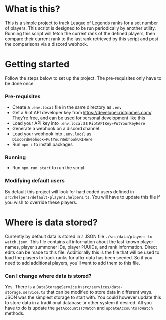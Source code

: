 # What is this?
This is a simple project to track League of Legends ranks for a set number of players. This script is designed to be run periodically by another utility. Running this script will fetch the current rank of the defined players, then compare their current rank to the last rank retrieved by this script and post the comparisons via a discord webhook.

# Getting started
Follow the steps below to set up the project. The pre-requisites only have to be done once.

### Pre-requisites
- Create a `.env.local` file in the same directory as `.env`
- Get a Riot API developer key from https://developer.riotgames.com/. They're free, and can be used for personal development like this
- Load your API key into `.env.local` as `RiotAPIKey=PutYourKeyHere`
- Generate a webhook on a discord channel
- Load your webhook into `.env.local` as `DiscordWebhook=PutYourWebhookURLHere`
- Run `npm i` to install packages

### Running
- Run `npm run start` to run the script

### Modifying default users
By default this project will look for hard coded users defined in `src/helpers/default-players.helpers.ts`. You will have to update this file if you wish to override these players. 

# Where is data stored?
Currently by default data is stored in a JSON file `./src/data/players-to-watch.json`. This file contains all information about the last known player names, player summoner IDs, player PUUIDs, and rank information. Direct edits can be made to this file. Additionally this is the file that will be used to load the players to track ranks for after data has been seeded. So if you need to add additional players, you'll want to add them to this file.

### Can I change where data is stored?
Yes. There is a `DataStorageService` in `src/services/data-storage.service.ts` that can be modified to store data in different ways. JSON was the simplest storage to start with. You could however update this to store data in a traditional database or other system if desired. All you have to do is update the `getAccountsToWatch` and `updateAccountsToWatch` methods.